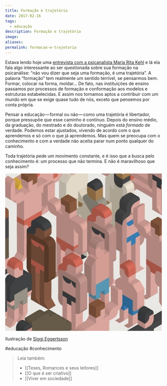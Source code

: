```yaml
---
title: Formação e trajetória
date: 2017-02-16
tags:
  - educação
description: Formação e trajetória
image: 
aliases:
permalink: formacao-e-trajetoria
---
```

Estava lendo hoje uma [entrevista com a psicanalista Maria Rita Kehl](http://www.carosamigos.com.br/index.php/grandes-entrevistas/6082-entrevista-maria-rita-kehl) e lá ela fala algo interessante ao ser questionada sobre sua formação na psicanálise: “não vou dizer que seja uma formação, é uma trajetória”. A palavra “formação” tem realmente um sentido terrível, se pensarmos bem. Formar, colocar na forma, moldar… De fato, nas instituições de ensino passamos por processos de formação e conformação aos modelos e estruturas estabelecidas. E assim nos tornamos aptos a contribuir com um mundo em que se exige quase tudo de nós, exceto que pensemos por conta própria.

Pensar a educação — formal ou não — como uma trajetória é libertador, porque pressupõe que esse caminho é contínuo. Depois do ensino médio, da graduação, do mestrado e do doutorado, ninguém está _formado_ de verdade. Podemos estar ajustados, vivendo de acordo com o que aprendemos e só com o que já aprendemos. Mas quem se preocupa com o conhecimento e com a verdade não aceita parar num ponto qualquer do caminho.

Toda trajetória pede um movimento constante, e é isso que a busca pelo conhecimento é: um processo que não termina. E não é maravilhoso que seja assim?

<img src="/assets/img/formação-e-trajetória-medium.jpeg">

Ilustração de [Siggi Eggertsson](http://www.siggieggertsson.com/)


#educação #conhecimento

> Leia também:
> - [[Teses, Romances e seus leitores]]
> - [[O que é ser criativo]]
> - [[Viver em sociedade]]